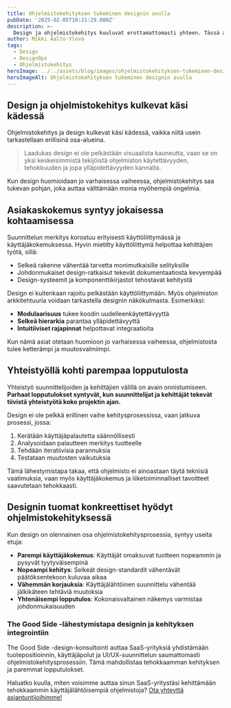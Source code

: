 ```yaml
---
title: Ohjelmistokehityksen tukeminen designin avulla
pubDate: '2025-02-05T10:21:29.000Z'
description: >-
  Design ja ohjelmistokehitys kuuluvat erottamattomasti yhteen. Tässä artikkelissa käsittelemme, miten laadukas design tukee ohjelmistokehitystä, parantaa käyttäjäkokemusta ja tehostaa kehitysprosessia. The Good Side auttaa SaaS-yrityksiä yhdistämään designin ja kehityksen saumattomasti.
author: Mikki Aalto-Ylevä
tags:
  - Design
  - DesignOps
  - Ohjelmistokehitys
heroImage: ../../assets/blog/images/ohjelmistokehityksen-tukeminen-designin-avulla/featured.webp
heroImageAlt: Ohjelmistokehityksen tukeminen designin avulla
---
```


## Design ja ohjelmistokehitys kulkevat käsi kädessä

Ohjelmistokehitys ja design kulkevat käsi kädessä, vaikka niitä usein tarkastellaan erillisinä osa-alueina.

> Laadukas design ei ole pelkästään visuaalista kauneutta, vaan se on yksi keskeisimmistä tekijöistä ohjelmiston käytettävyyden, tehokkuuden ja jopa ylläpidettävyyden kannalta.

Kun design huomioidaan jo varhaisessa vaiheessa, ohjelmistokehitys saa tukevan pohjan, joka auttaa välttämään monia myöhempiä ongelmia.

## Asiakaskokemus syntyy jokaisessa kohtaamisessa

Suunnittelun merkitys korostuu erityisesti käyttöliittymässä ja käyttäjäkokemuksessa. Hyvin mietitty käyttöliittymä helpottaa kehittäjien työtä, sillä:

- Selkeä rakenne vähentää tarvetta monimutkaisille selityksille
- Johdonmukaiset design-ratkaisut tekevät dokumentaatiosta kevyempää
- Design-systeemit ja komponenttikirjastot tehostavat kehitystä

Design ei kuitenkaan rajoitu pelkästään käyttöliittymään. Myös ohjelmiston arkkitehtuuria voidaan tarkastella designin näkökulmasta. Esimerkiksi:

- **Modulaarisuus** tukee koodin uudelleenkäytettävyyttä
- **Selkeä hierarkia** parantaa ylläpidettävyyttä
- **Intuitiiviset rajapinnat** helpottavat integraatioita

Kun nämä asiat otetaan huomioon jo varhaisessa vaiheessa, ohjelmistosta tulee ketterämpi ja muutosvalmiimpi.

## Yhteistyöllä kohti parempaa lopputulosta

Yhteistyö suunnittelijoiden ja kehittäjien välillä on avain onnistumiseen. **Parhaat lopputulokset syntyvät, kun suunnittelijat ja kehittäjät tekevät tiivistä yhteistyötä koko projektin ajan.** 

Design ei ole pelkkä erillinen vaihe kehitysprosessissa, vaan jatkuva prosessi, jossa:

1. Kerätään käyttäjäpalautetta säännöllisesti
2. Analysoidaan palautteen merkitys tuotteelle
3. Tehdään iteratiivisia parannuksia
4. Testataan muutosten vaikutuksia

Tämä lähestymistapa takaa, että ohjelmisto ei ainoastaan täytä teknisiä vaatimuksia, vaan myös käyttäjäkokemus ja liiketoiminnalliset tavoitteet saavutetaan tehokkaasti.

## Designin tuomat konkreettiset hyödyt ohjelmistokehityksessä

Kun design on olennainen osa ohjelmistokehitysprosessia, syntyy useita etuja:

- **Parempi käyttäjäkokemus**: Käyttäjät omaksuvat tuotteen nopeammin ja pysyvät tyytyväisempinä
- **Nopeampi kehitys**: Selkeät design-standardit vähentävät päätöksentekoon kuluvaa aikaa
- **Vähemmän korjauksia**: Käyttäjälähtöinen suunnittelu vähentää jälkikäteen tehtäviä muutoksia
- **Yhtenäisempi lopputulos**: Kokonaisvaltainen näkemys varmistaa johdonmukaisuuden

### The Good Side -lähestymistapa designin ja kehityksen integrointiin

The Good Side -design-konsultointi auttaa SaaS-yrityksiä yhdistämään tuotepositioinnin, käyttäjäpolut ja UI/UX-suunnittelun saumattomasti ohjelmistokehitysprosessiin. Tämä mahdollistaa tehokkaamman kehityksen ja paremmat lopputulokset.

Haluatko kuulla, miten voisimme auttaa sinun SaaS-yritystäsi kehittämään tehokkaammin käyttäjälähtöisempiä ohjelmistoja? [Ota yhteyttä asiantuntijoihimme!](/contact)